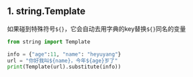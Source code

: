 ## 1. string.Template

​	如果碰到特殊符号`${}`，它会自动去用字典的key替换`${}`同名的变量

```python
from string import Template

info = {"age":11, "name": "heyuyang"}
url = "你好我叫${name}，今年${age}岁了"
print(Template(url).substitute(info))
```

